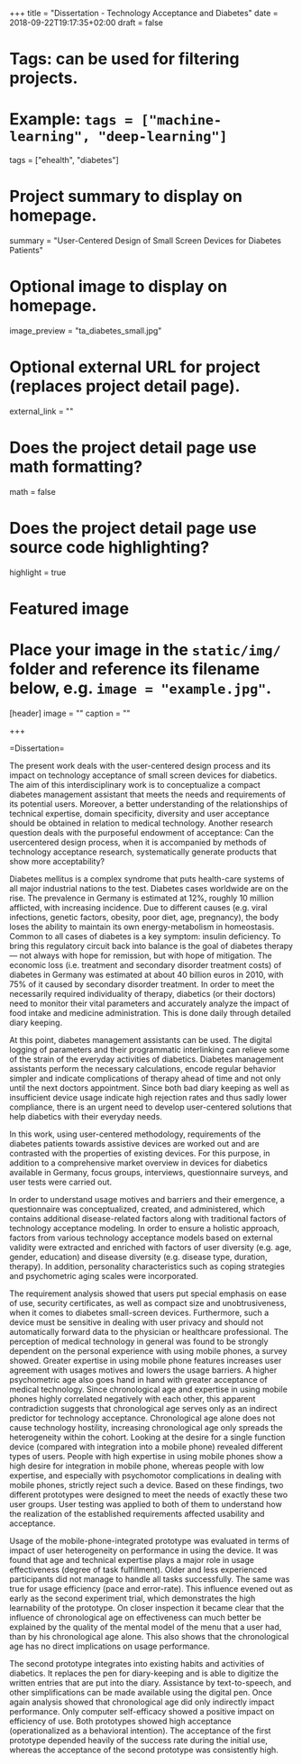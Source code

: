 +++
title = "Dissertation - Technology Acceptance and Diabetes"
date = 2018-09-22T19:17:35+02:00
draft = false

# Tags: can be used for filtering projects.
# Example: `tags = ["machine-learning", "deep-learning"]`
tags = ["ehealth", "diabetes"]

# Project summary to display on homepage.
summary = "User-Centered Design of Small Screen Devices for Diabetes Patients"

# Optional image to display on homepage.
image_preview = "ta_diabetes_small.jpg"

# Optional external URL for project (replaces project detail page).
external_link = ""

# Does the project detail page use math formatting?
math = false

# Does the project detail page use source code highlighting?
highlight = true

# Featured image
# Place your image in the `static/img/` folder and reference its filename below, e.g. `image = "example.jpg"`.
[header]
image = ""
caption = ""

+++


=Dissertation=

The present work deals with the user-centered design process and its impact on technology acceptance of small screen devices for diabetics. The aim of this interdisciplinary work is to conceptualize a compact diabetes management assistant that meets the needs and requirements of its potential users. Moreover, a better understanding of the relationships of technical expertise, domain specificity, diversity and user acceptance should be obtained in relation to medical technology. Another research question deals with the purposeful endowment of acceptance: Can the usercentered design process, when it is accompanied by methods of technology acceptance research, systematically generate products that show more acceptability?

Diabetes mellitus is a complex syndrome that puts health-care systems of all major industrial nations to the test. Diabetes cases worldwide are on the rise. The prevalence in Germany is estimated at 12%, roughly 10 million afflicted, with increasing incidence. Due to different causes (e.g. viral infections, genetic factors, obesity, poor diet, age, pregnancy), the body loses the ability to maintain its own energy-metabolism in homeostasis. Common to all cases of diabetes is a key symptom: insulin deficiency. To bring this regulatory circuit back into balance is the goal of diabetes therapy ― not always with hope for remission, but with hope of mitigation. The economic loss (i.e. treatment and secondary disorder treatment costs) of diabetes in Germany was estimated at about 40 billion euros in 2010, with 75% of it caused by secondary disorder treatment. In order to meet the necessarily required individuality of therapy, diabetics (or their doctors) need to monitor their vital parameters and accurately analyze the impact of food intake and medicine administration. This is done daily through detailed diary keeping.

At this point, diabetes management assistants can be used. The digital logging of parameters and their programmatic interlinking can relieve some of the strain of the everyday activities of diabetics. Diabetes management assistants perform the necessary calculations, encode regular behavior simpler and indicate complications of therapy ahead of time and not only until the next doctors appointment. Since both bad diary keeping as well as insufficient device usage indicate high rejection rates and thus sadly lower compliance, there is an urgent need to develop user-centered solutions that help diabetics with their everyday needs.

In this work, using user-centered methodology, requirements of the diabetes patients towards assistive devices are worked out and are contrasted with the properties of existing devices. For this purpose, in addition to a comprehensive market overview in devices for diabetics available in Germany, focus groups, interviews, questionnaire surveys, and user tests were carried out.

In order to understand usage motives and barriers and their emergence, a questionnaire was conceptualized, created, and administered, which contains additional disease-related factors along with traditional factors of technology acceptance modeling. In order to ensure a holistic approach, factors from various technology acceptance models based on external validity were extracted and enriched with factors of user diversity (e.g. age, gender, education) and disease diversity (e.g. disease type, duration, therapy). In addition, personality characteristics such as coping strategies and psychometric aging scales were incorporated.

The requirement analysis showed that users put special emphasis on ease of use, security certificates, as well as compact size and unobtrusiveness, when it comes to diabetes small-screen devices. Furthermore, such a device must be sensitive in dealing with user privacy and should not automatically forward data to the physician or healthcare professional. The perception of medical technology in general was found to be strongly dependent on the personal experience with using mobile phones, a survey showed. Greater expertise in using mobile phone features increases user agreement with usages motives and lowers the usage barriers. A higher psychometric age also goes hand in hand with greater acceptance of medical technology. Since chronological age and expertise in using mobile phones highly correlated negatively with each other, this apparent contradiction suggests that chronological age serves only as an indirect predictor for technology acceptance. Chronological age alone does not cause technology hostility, increasing chronological age only spreads the heterogeneity within the cohort. Looking at the desire for a single function device (compared with integration into a mobile phone) revealed different types of users. People with high expertise in using mobile phones show a high desire for integration in mobile phone, whereas people with low expertise, and especially with psychomotor complications in dealing with mobile phones, strictly reject such a device. Based on these findings, two different prototypes were designed to meet the needs of exactly these two user groups. User testing was applied to both of them to understand how the realization of the established requirements affected usability and acceptance.

Usage of the mobile-phone-integrated prototype was evaluated in terms of impact of user heterogeneity on performance in using the device. It was found that age and technical expertise plays a major role in usage effectiveness (degree of task fulfillment). Older and less experienced participants did not manage to handle all tasks successfully. The same was true for usage efficiency (pace and error-rate). This influence evened out as early as the second experiment trial, which demonstrates the high learnability of the prototype. On closer inspection it became clear that the influence of chronological age on effectiveness can much better be explained by the quality of the mental model of the menu that a user had, than by his chronological age alone. This also shows that the chronological age has no direct implications on usage performance.

The second prototype integrates into existing habits and activities of diabetics. It replaces the pen for diary-keeping and is able to digitize the written entries that are put into the diary. Assistance by text-to-speech, and other simplifications can be made available using the digital pen. Once again analysis showed that chronological age did only indirectly impact performance. Only computer self-efficacy showed a positive impact on efficiency of use. Both prototypes showed high acceptance (operationalized as a behavioral intention). The acceptance of the first prototype depended heavily of the success rate during the initial use, whereas the acceptance of the second prototype was consistently high.
